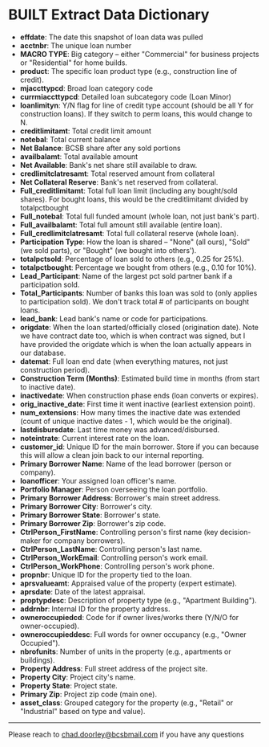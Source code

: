 # BUILT Extract Data Dictionary

- **effdate**: The date this snapshot of loan data was pulled 
- **acctnbr**: The unique loan number
- **MACRO TYPE**: Big category – either "Commercial" for business projects or "Residential" for home builds.
- **product**: The specific loan product type (e.g., construction line of credit).
- **mjaccttypcd**: Broad loan category code 
- **currmiaccttypcd**: Detailed loan subcategory code (Loan Minor)
- **loanlimityn**: Y/N flag for line of credit type account (should be all Y for construction loans). If they switch to perm loans, this would change to N.
- **creditlimitamt**: Total credit limit amount
- **notebal**: Total current balance
- **Net Balance**: BCSB share after any sold portions 
- **availbalamt**: Total available amount
- **Net Available**: Bank's net share still available to draw.
- **credlimitclatresamt**: Total reserved amount from collateral 
- **Net Collateral Reserve**: Bank's net reserved from collateral.
- **Full_creditlimitamt**: Total full loan limit (including any bought/sold shares). For bought loans, this would be the creditlimitamt divided by totalpctbought
- **Full_notebal**: Total full funded amount (whole loan, not just bank's part).
- **Full_availbalamt**: Total full amount still available (entire loan).
- **Full_credlimitclatresamt**: Total full collateral reserve (whole loan).
- **Participation Type**: How the loan is shared – "None" (all ours), "Sold" (we sold parts), or "Bought" (we bought into others').
- **totalpctsold**: Percentage of loan sold to others (e.g., 0.25 for 25%).
- **totalpctbought**: Percentage we bought from others (e.g., 0.10 for 10%).
- **Lead_Participant**: Name of the largest pct sold partner bank if a participation sold.
- **Total_Participants**: Number of banks this loan was sold to (only applies to participation sold). We don't track total # of participants on bought loans.
- **lead_bank**: Lead bank's name or code for participations.
- **origdate**: When the loan started/officially closed (origination date). Note we have contract date too, which is when contract was signed, but I have provided the origdate which is when the loan actually appears in our database.
- **datemat**: Full loan end date (when everything matures, not just construction period).
- **Construction Term (Months)**: Estimated build time in months (from start to inactive date).
- **inactivedate**: When construction phase ends (loan converts or expires).
- **orig_inactive_date**: First time it went inactive (earliest extension point).
- **num_extensions**: How many times the inactive date was extended (count of unique inactive dates - 1, which would be the original).
- **lastdisbursdate**: Last time money was advanced/disbursed.
- **noteintrate**: Current interest rate on the loan.
- **customer_id**: Unique ID for the main borrower. Store if you can because this will allow a clean join back to our internal reporting.
- **Primary Borrower Name**: Name of the lead borrower (person or company).
- **loanofficer**: Your assigned loan officer's name.
- **Portfolio Manager**: Person overseeing the loan portfolio.
- **Primary Borrower Address**: Borrower's main street address.
- **Primary Borrower City**: Borrower's city.
- **Primary Borrower State**: Borrower's state.
- **Primary Borrower Zip**: Borrower's zip code.
- **CtrlPerson_FirstName**: Controlling person's first name (key decision-maker for company borrowers).
- **CtrlPerson_LastName**: Controlling person's last name.
- **CtrlPerson_WorkEmail**: Controlling person's work email.
- **CtrlPerson_WorkPhone**: Controlling person's work phone.
- **propnbr**: Unique ID for the property tied to the loan.
- **aprsvalueamt**: Appraised value of the property (expert estimate).
- **aprsdate**: Date of the latest appraisal.
- **proptypdesc**: Description of property type (e.g., "Apartment Building").
- **addrnbr**: Internal ID for the property address.
- **owneroccupiedcd**: Code for if owner lives/works there (Y/N/O for owner-occupied).
- **owneroccupieddesc**: Full words for owner occupancy (e.g., "Owner Occupied").
- **nbrofunits**: Number of units in the property (e.g., apartments or buildings).
- **Property Address**: Full street address of the project site.
- **Property City**: Project city's name.
- **Property State**: Project state.
- **Primary Zip**: Project zip code (main one).
- **asset_class**: Grouped category for the property (e.g., "Retail" or "Industrial" based on type and value).

---
Please reach to chad.doorley@bcsbmail.com if you have any questions
